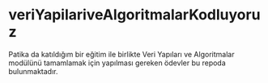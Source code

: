# veriYapilariveAlgoritmalarKodluyoruz
Patika da katıldığım bir eğitim ile birlikte Veri Yapıları ve Algoritmalar modülünü tamamlamak için yapılması gereken ödevler bu repoda bulunmaktadır.

